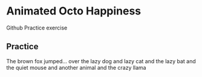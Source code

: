 # Animated Octo Happiness

Github Practice exercise

## Practice

The brown fox jumped...
over the lazy dog
and lazy cat
and the lazy bat
and the quiet mouse
and another animal
and the crazy llama